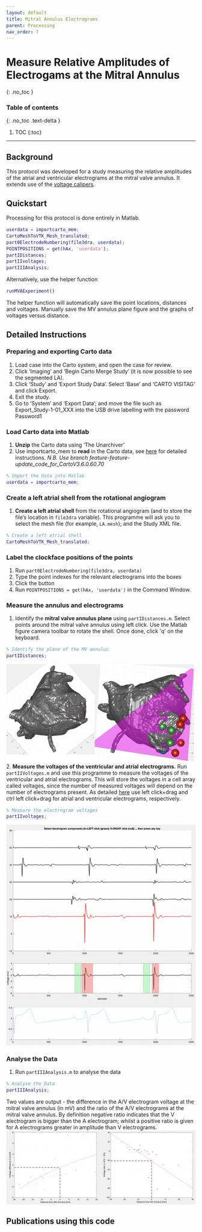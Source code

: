 ```yaml
---
layout: default
title: Mitral Annulus Electrograms
parent: Processing
nav_order: 7
---
```


# Measure Relative Amplitudes of Electrogams at the Mitral Annulus
{: .no_toc }

### Table of contents
{: .no_toc .text-delta }

1. TOC
{:toc}

---

## Background
This protocol was developed for a study measuring the relative amplitudes of the atrial and ventricular electrograms at the mitral valve annulus. It extends use of the [voltage calipers](/docs/processing/electrogram-amplitude/).

## Quickstart
Processing for this protocol is done entirely in Matlab.
```matlab
userdata = importcarto_mem;
CartoMeshToVTK_Mesh_translated;
part0ElectrodeNumbering(file3dra, userdata);
POINTPOSITIONS = get(hAx, 'userdata');
partIDistances;
partIIvoltages;
partIIIAnalysis;
```
Alternatively, use the helper function
```matlab
runMVAExperiment()
```
The helper function will automatically save the point locations, distances and voltages.
Manually save the MV annulus plane figure and the graphs of voltages versus distance.

## Detailed Instructions

### Preparing and exporting Carto data
1.	Load case into the Carto system, and open the case for review.
2.	Click ‘Imaging’ and ‘Begin Carto Merge Study’ (it is now possible to see the segmented LA).
3.	Click ‘Study’ and ‘Export Study Data’. Select ‘Base’ and ‘CARTO VISITAG’ and click Export.
4.	Exit the study.
5.	Go to ‘System’ and ‘Export Data’; and move the file such as Export_Study-1-01_XXX into the USB drive labelling with the password Password1

### Load Carto data into Matlab

1. **Unzip** the Carto data using ‘The Unarchiver’
2. Use importcarto_mem to **read** in the Carto data, see [here](/docs/data-sources/carto/) for detailed instructions. _N.B. Use branch feature-feature-update_code_for_CartoV3.6.0.60.70_
```matlab
% Import the data into Matlab
userdata = importcarto_mem;
```

### Create a left atrial shell from the rotational angiogram
1. **Create a left atrial shell** from the rotational angiogram (and to store the file’s location in ```file3dra``` variable). This programme will ask you to select the mesh file (for example, ```LA.mesh```); and the Study XML file.
```matlab
% Create a left atrial shell
CartoMeshToVTK_Mesh_translated;
```

### Label the clockface positions of the points

1. Run `part0ElectrodeNumbering(file3dra, userdata)`
2. Type the point indexes for the relevant electrograms into the boxes
3. Click the button
4. Run `POINTPOSITIONS = get(hAx, 'userdata')` in the Command Window.

### Measure the annulus and electrograms
1. Identify the **mitral valve annulus plane** using ```partIDistances.m```. Select points around the mitral valve annulus using left click. Use the Matlab figure camera toolbar to rotate the shell. Once done, click 'q' on the keyboard.
```matlab
% Identify the plane of the MV annulus
partIDistances;
```
![](/assets/images/mitral-annulus-plane.png)
2. **Measure the voltages of the ventricular and atrial electrograms.** Run ```partIIVoltages.m``` and use this programme to measure the voltages of the ventricular and atrial electrograms. This will store the voltages in a cell array called voltages, since the number of measured voltages will depend on the number of electrograms present. As detailed [here](/docs/processing/electrogram-amplitude/) use left click+drag and ctrl left click+drag for atrial and ventricular electrograms, respectively.
```matlab
% Measure the electrogram voltages
partIIvoltages;
```
![](/assets/images/mitral-electrogram-voltage.png)

### Analyse the Data
1. Run ```partIIIAnalysis.m``` to analyse the data
```matlab
% Analyse the Data
partIIIAnalysis;
```
Two values are output - the difference in the A/V electrogram voltage at the mitral valve annulus (in mV) and the ratio of the A/V electrograms at the mitral valve annulus. By definition negative ratio indicates that the V electrogram is bigger than the A electrogram; whilst a positive ratio is given for A electrograms greater in amplitude than V electrograms.
![](/assets/images/ma-egm-analysis.png)

## Publications using this code

